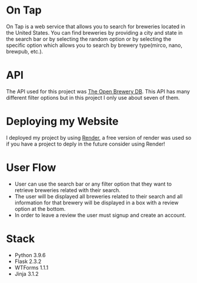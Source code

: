 # **On Tap**

On Tap is a web service that allows you to search for breweries located in the United States. You can find breweries by providing a city and state in the search bar or by selecting the random option or by selecting the specific option which allows you to search by brewery type(mirco, nano, brewpub, etc.).

# **API** 

The API used for this project was [The Open Brewery DB](https://www.openbrewerydb.org/). This API has many different filter options but in this project I only use about seven of them.

# **Deploying my Website**

I deployed my project by using [Render](https://render.com/), a free version of render was used so if you have a project to deply in the future consider using Render!

# **User Flow**

- User can use the search bar or any filter option that they want to retrieve breweries related with their search.
- The user will be displayed all breweries related to their search and all information for that brewery will be displayed in a box with a review option at the bottom.
- In order to leave a review the user must signup and create an account.

# **Stack**
- Python 3.9.6
- Flask 2.3.2
- WTForms 1.1.1
- Jinja 3.1.2
